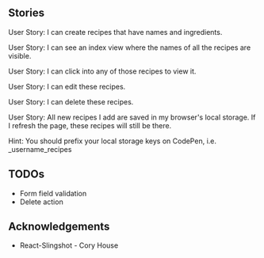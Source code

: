 Stories
-------

User Story: I can create recipes that have names and ingredients.

User Story: I can see an index view where the names of all the recipes are
  visible.

User Story: I can click into any of those recipes to view it.

User Story: I can edit these recipes.

User Story: I can delete these recipes.

User Story: All new recipes I add are saved in my browser's local storage.
  If I refresh the page, these recipes will still be there.

Hint: You should prefix your local storage keys on CodePen, i.e.
  _username_recipes

TODOs
-----

* Form field validation
* Delete action

Acknowledgements
----------------

* React-Slingshot - Cory House
